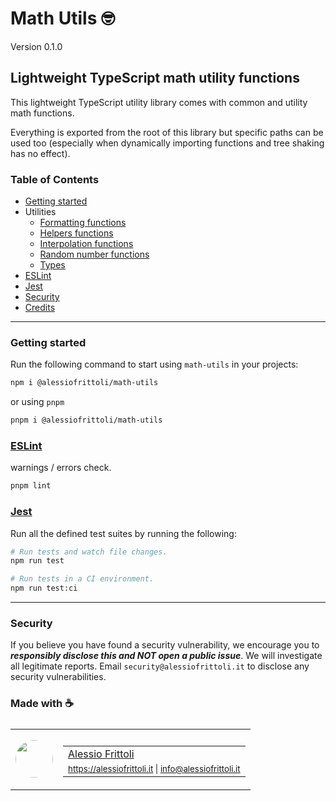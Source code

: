 # Math Utils 🤓

Version 0.1.0

## Lightweight TypeScript math utility functions

This lightweight TypeScript utility library comes with common and utility math functions.

Everything is exported from the root of this library but specific paths can be used too (especially when dynamically importing functions and tree shaking has no effect).

### Table of Contents

- [Getting started](#getting-started)
- Utilities
	- [Formatting functions](https://github.com/alessiofrittoli/math-utils/blob/master/docs/format/README.md)
	- [Helpers functions](https://github.com/alessiofrittoli/math-utils/blob/master/docs/helpers/README.md)
	- [Interpolation functions](https://github.com/alessiofrittoli/math-utils/blob/master/docs/interpolation/README.md)
	- [Random number functions](https://github.com/alessiofrittoli/math-utils/blob/master/docs/random/README.md)
	- [Types](https://github.com/alessiofrittoli/math-utils/blob/master/docs/types/README.md)
- [ESLint](#eslint)
- [Jest](#jest)
- [Security](#security)
- [Credits](#made-with-)

---

### Getting started

Run the following command to start using `math-utils` in your projects:

```bash
npm i @alessiofrittoli/math-utils
```

or using `pnpm`

```bash
pnpm i @alessiofrittoli/math-utils
```

### [ESLint](https://www.npmjs.com/package/eslint)

warnings / errors check.

```bash
pnpm lint
```

### [Jest](https://npmjs.com/package/jest)

Run all the defined test suites by running the following:

```bash
# Run tests and watch file changes.
npm run test

# Run tests in a CI environment.
npm run test:ci
```

---

### Security

If you believe you have found a security vulnerability, we encourage you to **_responsibly disclose this and NOT open a public issue_**. We will investigate all legitimate reports. Email `security@alessiofrittoli.it` to disclose any security vulnerabilities.

### Made with ☕

<table style='display:flex;gap:20px;'>
	<tbody>
		<tr>
			<td>
				<img src='https://avatars.githubusercontent.com/u/35973186' style='width:60px;border-radius:50%;object-fit:contain;'>
			</td>
			<td>
				<table style='display:flex;gap:2px;flex-direction:column;'>
					<tbody>
						<tr>
							<td>
								<a href='https://github.com/alessiofrittoli' target='_blank' rel='noopener'>Alessio Frittoli</a>
							</td>
						</tr>
						<tr>
							<td>
								<small>
									<a href='https://alessiofrittoli.it' target='_blank' rel='noopener'>https://alessiofrittoli.it</a> |
									<a href='mailto:info@alessiofrittoli.it' target='_blank' rel='noopener'>info@alessiofrittoli.it</a>
								</small>
							</td>
						</tr>
					</tbody>
				</table>
			</td>
		</tr>
	</tbody>
</table>